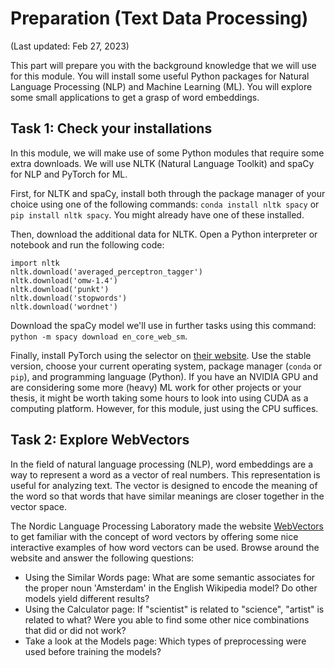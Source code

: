 # Preparation (Text Data Processing)

(Last updated: Feb 27, 2023)

This part will prepare you with the background knowledge that we will use for this module.
You will install some useful Python packages for Natural Language Processing (NLP) and Machine Learning (ML).
You will explore some small applications to get a grasp of word embeddings.


## Task 1: Check your installations

In this module, we will make use of some Python modules that require some extra downloads. We will use NLTK (Natural Language Toolkit) and spaCy for NLP and PyTorch for ML.

First, for NLTK and spaCy, install both through the package manager of your choice using one of the following commands: `conda install nltk spacy` or `pip install nltk spacy`. You might already have one of these installed.

Then, download the additional data for NLTK. Open a Python interpreter or notebook and run the following code:

```
import nltk
nltk.download('averaged_perceptron_tagger')
nltk.download('omw-1.4')
nltk.download('punkt')
nltk.download('stopwords')
nltk.download('wordnet')
```

Download the spaCy model we'll use in further tasks using this command: `python -m spacy download en_core_web_sm`.

Finally, install PyTorch using the selector on [their website](https://pytorch.org/get-started/locally/). Use the stable version, choose your current operating system, package manager (`conda` or `pip`), and programming language (Python). If you have an NVIDIA GPU and are considering some more (heavy) ML work for other projects or your thesis, it might be worth taking some hours to look into using CUDA as a computing platform. However, for this module, just using the CPU suffices. 

## Task 2: Explore WebVectors

In the field of natural language processing (NLP), word embeddings are a way to represent a word as a vector of real numbers. This representation is useful for analyzing text. The vector is designed to encode the meaning of the word so that words that have similar meanings are closer together in the vector space.

The Nordic Language Processing Laboratory made the website [WebVectors](http://vectors.nlpl.eu/explore/embeddings/en/) to get familiar with the concept of word vectors by offering some nice interactive examples of how word vectors can be used. Browse around the website and answer the following questions:

- Using the Similar Words page: What are some semantic associates for the proper noun 'Amsterdam' in the English Wikipedia model? Do other models yield different results?
- Using the Calculator page: If "scientist" is related to "science", "artist" is related to what? Were you able to find some other nice combinations that did or did not work?
- Take a look at the Models page: Which types of preprocessing were used before training the models?